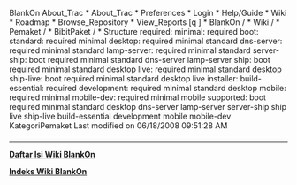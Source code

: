    BlankOn
 About_Trac
    * About_Trac
    * Preferences
    * Login
    * Help/Guide
    * Wiki
    * Roadmap
    * Browse_Repository
    * View_Reports
[q                 ]
    * BlankOn  /
    * Wiki  /
    * Pemaket  /
    * BibitPaket  /
    * Structure
required:
minimal: required
boot:
standard: required minimal
desktop: required minimal standard
dns-server: required minimal standard
lamp-server: required minimal standard
server-ship: boot required minimal standard dns-server lamp-server
ship: boot required minimal standard desktop
live: required minimal standard desktop
ship-live: boot required minimal standard desktop live
installer:
build-essential: required
development: required minimal standard desktop
mobile: required minimal
mobile-dev: required minimal mobile
supported: boot required minimal standard desktop dns-server lamp-server
server-ship ship live ship-live build-essential development mobile mobile-dev
KategoriPemaket
Last modified on 06/18/2008 09:51:28 AM
#### 
    
 
 
 
 
 
---
[**Daftar Isi Wiki BlankOn**](/DaftarIsi/README.md)
 
[**Indeks Wiki BlankOn**](/Indeks.md)

